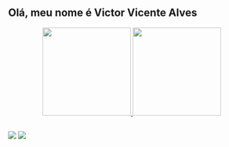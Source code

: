 ## Olá, meu nome é Victor Vicente Alves

<div align="center">
  <a href="https://github.com/VictorVicent">
  <img height="180em" src="https://github-readme-stats.vercel.app/api?username=VictorVicent&show_icons=true&theme=dark&include_all_commits=true&count_private=true"/>
  <img height="180em" src="https://github-readme-stats.vercel.app/api/top-langs/?username=VictorVicent&layout=compact&langs_count=7&theme=dark"/>
</div>
  
  ##
 
<div> 
  <a href="https://www.instagram.com/victor_vicentee/" target="_blank"><img src="https://img.shields.io/badge/-Instagram-%23E4405F?style=for-the-badge&logo=instagram&logoColor=white" target="_blank"></a>
  <a href="https://www.linkedin.com/in/victor-vicente-alves-3a2882251/" target="_blank"><img src="https://img.shields.io/badge/-LinkedIn-%230077B5?style=for-the-badge&logo=linkedin&logoColor=white target="_blank"></a> 
</div>
